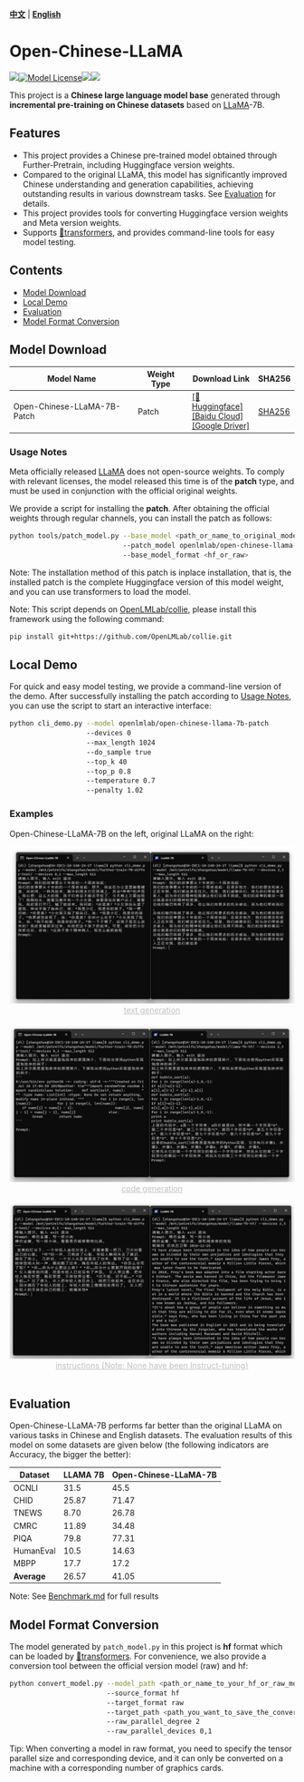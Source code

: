 [**中文**](./README.md) | [**English**](./README_EN.md)

# Open-Chinese-LLaMA

[![](https://img.shields.io/github/license/OpenLMLab/OpenChineseLLaMA?label=Code%20License)]()[![Model License](https://img.shields.io/badge/Model%20License-Apache_2.0-green.svg)]()[![](https://img.shields.io/github/last-commit/OpenLMLab/OpenChineseLLaMA)]()[![](https://img.shields.io/github/issues/OpenLMLab/OpenChineseLLaMA)]()

This project is a **Chinese large language model base** generated through **incremental pre-training on Chinese datasets** based on [LLaMA](https://github.com/facebookresearch/llama)-7B.

## Features

* This project provides a Chinese pre-trained model obtained through Further-Pretrain, including Huggingface version weights.
* Compared to the original LLaMA, this model has significantly improved Chinese understanding and generation capabilities, achieving outstanding results in various downstream tasks. See [Evaluation](##Evaluation) for details.
* This project provides tools for converting Huggingface version weights and Meta version weights.
* Supports [🤗transformers](https://github.com/huggingface/transformers), and provides command-line tools for easy model testing.

## Contents
* [Model Download](##Model%20Download)
* [Local Demo](##Local%20Demo)
* [Evaluation](##Evaluation)
* [Model Format Conversion](##Model%20Format%20Conversion)

## Model Download

| Model Name                    | Weight Type | Download Link                                                     | SHA256                 |
| --------------------------- | -------- | ------------------------------------------------------------ | ---------------------- |
| Open-Chinese-LLaMA-7B-Patch | Patch    | [[🤗Huggingface]]() <br> [[Baidu Cloud]](https://pan.baidu.com/s/14E7iZKcH-5SHMDu97k70cg?pwd=gk34)<br>[[Google Driver]](https://drive.google.com/drive/folders/1THvuFzq_wojVfMLYV1qsSE_ddSjG0Ypv?usp=sharing) | [SHA256](./SHA256.txt) |

### Usage Notes

Meta officially released [LLaMA](https://github.com/facebookresearch/llama) does not open-source weights. To comply with relevant licenses, the model released this time is of the **patch** type, and must be used in conjunction with the official original weights.

We provide a script for installing the **patch**. After obtaining the official weights through regular channels, you can install the patch as follows:

```bash
python tools/patch_model.py --base_model <path_or_name_to_original_model>
                            --patch_model openlmlab/open-chinese-llama-7b-patch
                            --base_model_format <hf_or_raw>
```

Note: The installation method of this patch is inplace installation, that is, the installed patch is the complete Huggingface version of this model weight, and you can use transformers to load the model.

Note: This script depends on [OpenLMLab/collie](https://github.com/OpenLMLab/collie), please install this framework using the following command:

```bash
pip install git+https://github.com/OpenLMLab/collie.git
```

## Local Demo

For quick and easy model testing, we provide a command-line version of the demo. After successfully installing the patch according to [Usage Notes](###Usage%20Notes), you can use the script to start an interactive interface:

```bash
python cli_demo.py --model openlmlab/open-chinese-llama-7b-patch
                   --devices 0
                   --max_length 1024
                   --do_sample true
                   --top_k 40
                   --top_p 0.8
                   --temperature 0.7
                   --penalty 1.02
```

### Examples

Open-Chinese-LLaMA-7B on the left, original LLaMA on the right:

<div align=center><img src="./pics/cli_demo1.png"></div>
<center style="font-size:14px;color:#C0C0C0;text-decoration:underline">text generation</center>
<br>
<div align=center><img src="./pics/cli_demo2.png"></div>
<center style="font-size:14px;color:#C0C0C0;text-decoration:underline">code generation</center>
<br>
<div align=center><img src="./pics/cli_demo3.png"></div>
<center style="font-size:14px;color:#C0C0C0;text-decoration:underline">instructions (Note: None have been Instruct-tuning)</center>
<br>

## Evaluation

Open-Chinese-LLaMA-7B performs far better than the original LLaMA on various tasks in Chinese and English datasets. The evaluation results of this model on some datasets are given below (the following indicators are Accuracy, the bigger the better):

| Dataset   | LLAMA 7B | Open-Chinese-LLaMA-7B |
| -------- | -------- | ----------- |
| OCNLI    | 31.5     | 45.5        | 
| CHID     | 25.87    | 71.47       | 
| TNEWS    | 8.70     | 26.78       | 
| CMRC     | 11.89    | 34.48       | 
| PIQA     | 79.8     | 77.31       |
| HumanEval | 10.5    | 14.63       |
| MBPP      | 17.7    | 17.2        |
| **Average**    | 26.57    | 41.05 |


Note: See [Benchmark.md](./benchmark/Benchmark.md) for full results

## Model Format Conversion

The model generated by `patch_model.py` in this project is **hf** format which can be loaded by [🤗transformers](https://github.com/huggingface/transformers). For convenience, we also provide a conversion tool between the official version model (raw) and hf:

```bash
python convert_model.py --model_path <path_or_name_to_your_hf_or_raw_model>
                        --source_format hf
                        --target_format raw
                        --target_path <path_you_want_to_save_the_converted_model>
                        --raw_parallel_degree 2
                        --raw_parallel_devices 0,1
```

Tip: When converting a model in raw format, you need to specify the tensor parallel size and corresponding device, and it can only be converted on a machine with a corresponding number of graphics cards.